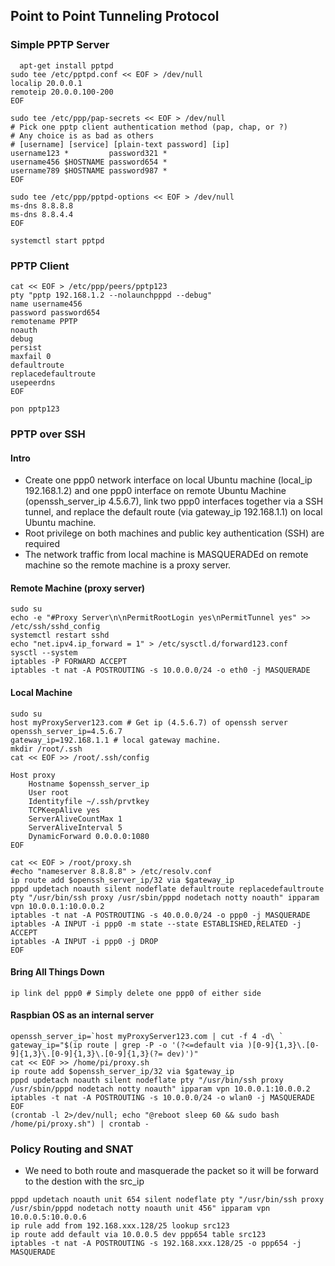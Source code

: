 ## Point to Point Tunneling Protocol 
### Simple PPTP Server
```
  apt-get install pptpd 
sudo tee /etc/pptpd.conf << EOF > /dev/null   
localip 20.0.0.1
remoteip 20.0.0.100-200
EOF

sudo tee /etc/ppp/pap-secrets << EOF > /dev/null
# Pick one pptp client authentication method (pap, chap, or ?)
# Any choice is as bad as others
# [username] [service] [plain-text password] [ip]  
username123 *         password321 *
username456 $HOSTNAME password654 * 
username789 $HOSTNAME password987 * 
EOF

sudo tee /etc/ppp/pptpd-options << EOF > /dev/null   
ms-dns 8.8.8.8
ms-dns 8.8.4.4
EOF

systemctl start pptpd  
```
### PPTP Client
```
cat << EOF > /etc/ppp/peers/pptp123
pty "pptp 192.168.1.2 --nolaunchpppd --debug"
name username456
password password654
remotename PPTP
noauth
debug
persist
maxfail 0
defaultroute
replacedefaultroute
usepeerdns
EOF

pon pptp123
```
### PPTP over SSH
#### Intro
  * Create one ppp0 network interface on local Ubuntu machine (local_ip 192.168.1.2) and one ppp0 interface on remote Ubuntu Machine (openssh_server_ip 4.5.6.7), link two ppp0 interfaces together via a SSH tunnel, and replace the default route (via gateway_ip 192.168.1.1) on local Ubuntu machine.
  * Root privilege on both machines and public key authentication (SSH) are required
  * The network traffic from local machine is MASQUERADEd on remote machine so the remote machine is a proxy server.
#### Remote Machine (proxy server)
```
sudo su
echo -e "#Proxy Server\n\nPermitRootLogin yes\nPermitTunnel yes" >> /etc/ssh/sshd_config
systemctl restart sshd
echo "net.ipv4.ip_forward = 1" > /etc/sysctl.d/forward123.conf
sysctl --system
iptables -P FORWARD ACCEPT
iptables -t nat -A POSTROUTING -s 10.0.0.0/24 -o eth0 -j MASQUERADE 
```
#### Local Machine
```
sudo su
host myProxyServer123.com # Get ip (4.5.6.7) of openssh server
openssh_server_ip=4.5.6.7
gateway_ip=192.168.1.1 # local gateway machine.
mkdir /root/.ssh
cat << EOF >> /root/.ssh/config

Host proxy
    Hostname $openssh_server_ip
    User root
    Identityfile ~/.ssh/prvtkey
    TCPKeepAlive yes
    ServerAliveCountMax 1
    ServerAliveInterval 5
    DynamicForward 0.0.0.0:1080
EOF

cat << EOF > /root/proxy.sh
#echo "nameserver 8.8.8.8" > /etc/resolv.conf
ip route add $openssh_server_ip/32 via $gateway_ip
pppd updetach noauth silent nodeflate defaultroute replacedefaultroute pty "/usr/bin/ssh proxy /usr/sbin/pppd nodetach notty noauth" ipparam vpn 10.0.0.1:10.0.0.2
iptables -t nat -A POSTROUTING -s 40.0.0.0/24 -o ppp0 -j MASQUERADE
iptables -A INPUT -i ppp0 -m state --state ESTABLISHED,RELATED -j ACCEPT
iptables -A INPUT -i ppp0 -j DROP
EOF
```
#### Bring All Things Down 
```
ip link del ppp0 # Simply delete one ppp0 of either side
```
#### Raspbian OS as an internal server
```
openssh_server_ip=`host myProxyServer123.com | cut -f 4 -d\ `
gateway_ip="$(ip route | grep -P -o '(?<=default via )[0-9]{1,3}\.[0-9]{1,3}\.[0-9]{1,3}\.[0-9]{1,3}(?= dev)')" 
cat << EOF >> /home/pi/proxy.sh
ip route add $openssh_server_ip/32 via $gateway_ip
pppd updetach noauth silent nodeflate pty "/usr/bin/ssh proxy /usr/sbin/pppd nodetach notty noauth" ipparam vpn 10.0.0.1:10.0.0.2
iptables -t nat -A POSTROUTING -s 10.0.0.0/24 -o wlan0 -j MASQUERADE
EOF
(crontab -l 2>/dev/null; echo "@reboot sleep 60 && sudo bash /home/pi/proxy.sh") | crontab -
```
### Policy Routing and SNAT
* We need to both route and masquerade the packet so it will be forward to the destion with the src_ip  
``` 
pppd updetach noauth unit 654 silent nodeflate pty "/usr/bin/ssh proxy /usr/sbin/pppd nodetach notty noauth unit 456" ipparam vpn 10.0.0.5:10.0.0.6 
ip rule add from 192.168.xxx.128/25 lookup src123
ip route add default via 10.0.0.5 dev ppp654 table src123
iptables -t nat -A POSTROUTING -s 192.168.xxx.128/25 -o ppp654 -j MASQUERADE
```